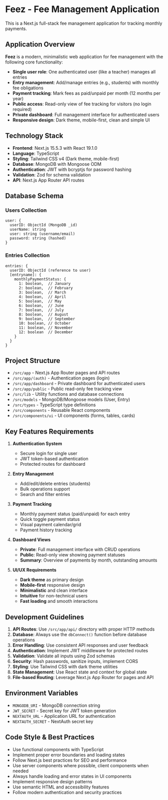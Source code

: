 <!-- Use this file to provide workspace-specific custom instructions to Copilot. For more details, visit https://code.visualstudio.com/docs/copilot/copilot-customization#_use-a-githubcopilotinstructionsmd-file -->

# Feez - Fee Management Application

This is a Next.js full-stack fee management application for tracking monthly payments.

## Application Overview
**Feez** is a modern, minimalistic web application for fee management with the following core functionality:
- **Single user role**: One authenticated user (like a teacher) manages all entries
- **Entry management**: Add/manage entries (e.g., students) with monthly fee obligations  
- **Payment tracking**: Mark fees as paid/unpaid per month (12 months per year)
- **Public access**: Read-only view of fee tracking for visitors (no login required)
- **Private dashboard**: Full management interface for authenticated users
- **Responsive design**: Dark theme, mobile-first, clean and simple UI

## Technology Stack
- **Frontend**: Next.js 15.5.3 with React 19.1.0
- **Language**: TypeScript
- **Styling**: Tailwind CSS v4 (Dark theme, mobile-first)
- **Database**: MongoDB with Mongoose ODM
- **Authentication**: JWT with bcryptjs for password hashing
- **Validation**: Zod for schema validation
- **API**: Next.js App Router API routes

## Database Schema

### Users Collection
```
user: {
  userID: ObjectId (MongoDB _id)
  userName: string
  user: string (username/email)
  password: string (hashed)
}
```

### Entries Collection
```
entries: {
  userID: ObjectId (reference to user)
  [entryname]: {
    monthlyPaymentStatus: {
      1: boolean,  // January
      2: boolean,  // February  
      3: boolean,  // March
      4: boolean,  // April
      5: boolean,  // May
      6: boolean,  // June
      7: boolean,  // July
      8: boolean,  // August
      9: boolean,  // September
      10: boolean, // October
      11: boolean, // November
      12: boolean  // December
    }
  }
}
```

## Project Structure
- `/src/app` - Next.js App Router pages and API routes
- `/src/app/(auth)` - Authentication pages (login)
- `/src/app/dashboard` - Private dashboard for authenticated users
- `/src/app/public` - Public read-only fee tracking view
- `/src/lib` - Utility functions and database connections
- `/src/models` - MongoDB/Mongoose models (User, Entry)
- `/src/types` - TypeScript type definitions
- `/src/components` - Reusable React components
- `/src/components/ui` - UI components (forms, tables, cards)

## Key Features Requirements
1. **Authentication System**
   - Secure login for single user
   - JWT token-based authentication
   - Protected routes for dashboard
   
2. **Entry Management**
   - Add/edit/delete entries (students)
   - Bulk operations support
   - Search and filter entries
   
3. **Payment Tracking**
   - Monthly payment status (paid/unpaid) for each entry
   - Quick toggle payment status
   - Visual payment calendar/grid
   - Payment history tracking
   
4. **Dashboard Views**
   - **Private**: Full management interface with CRUD operations
   - **Public**: Read-only view showing payment statuses
   - **Summary**: Overview of payments by month, outstanding amounts
   
5. **UI/UX Requirements**
   - **Dark theme** as primary design
   - **Mobile-first** responsive design
   - **Minimalistic** and clean interface
   - **Intuitive** for non-technical users
   - **Fast loading** and smooth interactions

## Development Guidelines
1. **API Routes**: Use `/src/app/api/` directory with proper HTTP methods
2. **Database**: Always use the `dbConnect()` function before database operations
3. **Error Handling**: Use consistent API responses and user feedback
4. **Authentication**: Implement JWT middleware for protected routes
5. **Validation**: Validate all inputs using Zod schemas
6. **Security**: Hash passwords, sanitize inputs, implement CORS
7. **Styling**: Use Tailwind CSS with dark theme utilities
8. **State Management**: Use React state and context for global state
9. **File-based Routing**: Leverage Next.js App Router for pages and API

## Environment Variables
- `MONGODB_URI` - MongoDB connection string
- `JWT_SECRET` - Secret key for JWT token generation
- `NEXTAUTH_URL` - Application URL for authentication
- `NEXTAUTH_SECRET` - NextAuth secret key

## Code Style & Best Practices
- Use functional components with TypeScript
- Implement proper error boundaries and loading states
- Follow Next.js best practices for SEO and performance
- Use server components where possible, client components when needed
- Always handle loading and error states in UI components
- Implement responsive design patterns
- Use semantic HTML and accessibility features
- Follow modern authentication and security practices
